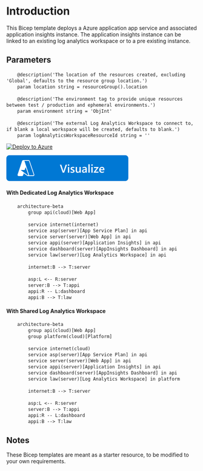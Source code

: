 # Introduction

This Bicep template deploys a Azure application app service and associated application insights instance.
The application insights instance can be linked to an existing log analytics workspace or to a pre existing instance.

## Parameters
```
	@description('The location of the resources created, excluding 'Global', defaults to the resource group location.')
	param location string = resourceGroup().location

	@description('The environment tag to provide unique resources between test / production and ephemeral environments.')
	param environment string = 'ObjInt'

	@description('The external Log Analytics Workspace to connect to, if blank a local workspace will be created, defaults to blank.')
	param logAnalyticsWorkspaceResourceId string = ''
```

[![Deploy to Azure](https://aka.ms/deploytoazurebutton)](https://portal.azure.com/#create/Microsoft.Template/uri/https%3A%2F%2Fraw.githubusercontent.com%2Fdrewkg%2FAzure%2Ffeature%2FAppService%2FARM%2FResource%2FAppServiceWithMSIAppInsights%2FazureDeploy.json)

[![Visualize](https://raw.githubusercontent.com/Azure/azure-quickstart-templates/master/1-CONTRIBUTION-GUIDE/images/visualizebutton.svg?sanitize=true)](http://armviz.io/#/?load=https%3A%2F%2Fraw.githubusercontent.com%2Fdrewkg%2FAzure%2Fmain%2FARM%2FResource%2FAppServiceWithMSIAppInsights%2FazureDeploy.json)

#### With Dedicated Log Analytics Workspace
```mermaid
	architecture-beta
		group api(cloud)[Web App]

		service internet(internet)
		service asp(server)[App Service Plan] in api
		service server(server)[Web App] in api
		service appi(server)[Application Insights] in api
		service dashboard(server)[AppInsights Dashboard] in api
		service law(server)[Log Analytics Workspace] in api

		internet:B --> T:server

		asp:L <-- R:server
		server:B --> T:appi
		appi:R -- L:dashboard
		appi:B --> T:law
```

#### With Shared Log Analytics Workspace
```mermaid
	architecture-beta
		group api(cloud)[Web App]
		group platform(cloud)[Platform]

		service internet(cloud)
		service asp(server)[App Service Plan] in api
		service server(server)[Web App] in api
		service appi(server)[Application Insights] in api
		service dashboard(server)[AppInsights Dashboard] in api
		service law(server)[Log Analytics Workspace] in platform

		internet:B --> T:server

		asp:L <-- R:server
		server:B --> T:appi
		appi:R -- L:dashboard
		appi:B --> T:law
```
## Notes
These Bicep templates are meant as a starter resource, to be modified to your own requirements.
